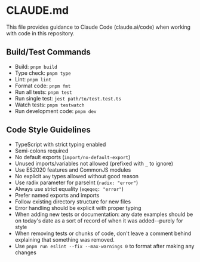 # CLAUDE.md

This file provides guidance to Claude Code (claude.ai/code) when working with code in this repository.

## Build/Test Commands
- Build: `pnpm build`
- Type check: `pnpm type`
- Lint: `pnpm lint`
- Format code: `pnpm fmt`
- Run all tests: `pnpm test`
- Run single test: `jest path/to/test.test.ts`
- Watch tests: `pnpm testwatch`
- Run development code: `pnpm dev`

## Code Style Guidelines
- TypeScript with strict typing enabled
- Semi-colons required
- No default exports (`import/no-default-export`)
- Unused imports/variables not allowed (prefixed with `_` to ignore)
- Use ES2020 features and CommonJS modules
- No explicit `any` types allowed without good reason
- Use radix parameter for parseInt (`radix: "error"`)
- Always use strict equality (`eqeqeq: "error"`)
- Prefer named exports and imports
- Follow existing directory structure for new files
- Error handling should be explicit with proper typing
- When adding new tests or documentation: any date examples should be on today's date as a sort of record of when it was added--purely for style
- When removing tests or chunks of code, don't leave a comment behind explaining that something was removed.
- Use `pnpm run eslint --fix --max-warnings 0` to format after making any changes

